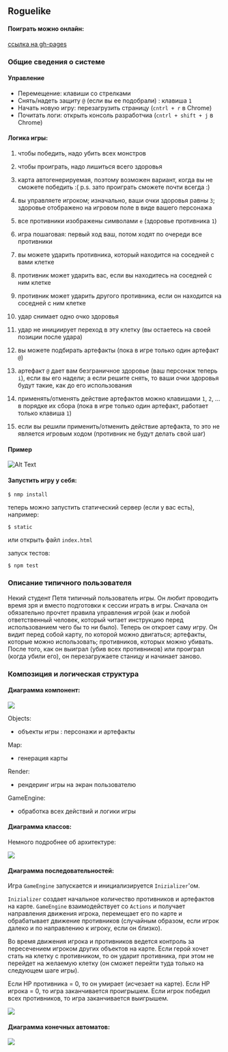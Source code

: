 ## Roguelike

#### Поиграть можно онлайн:

[ссылка на gh-pages](https://alexandraolegovna.github.io/au_software_design/src/)

### Общие сведения о системе

#### Управление

* Перемещение: клавиши со стрелками
* Снять/надеть защиту `@` (если вы ее подобрали) : клавиша `1`
* Начать новую игру: перезагрузить страницу (`cntrl + r` в Chrome)
* Почитать логи: открыть консоль разработчиа (`cntrl + shift + j` в Chrome)

#### Логика игры:

1. чтобы победить, надо убить всех монстров
2. чтобы проиграть, надо лишиться всего здоровья
3. карта автогенерируемая, поэтому возможен вариант, когда вы не сможете победить :(
  p.s. зато проиграть сможете почти всегда :)

4. вы управляете игроком; изначально, ваши очки здоровья равны `3`; здоровье отображено на игровом поле в виде вашего персонажа
5. все противники изображены символами `e` (здоровье противника `1`)
6. игра пошаговая: первый ход ваш, потом ходят по очереди все противники
7. вы можете ударить противника, который находится на соседней с вами клетке
8. противник может ударить вас, если вы находитесь на соседней с ним клетке
9. противник может ударить другого противника, если он находится на соседней с ним клетке
10. удар снимает одно очко здоровья
11. удар не инициирует переход в эту клетку (вы остаетесь на своей позиции после удара)
12. вы можете подбирать артефакты (пока в игре только один артефакт `@`)
13. артефакт `@` дает вам безграничное здоровье (ваш перcонаж теперь `i`), если вы его надели; а если решите снять, то ваши очки здоровья будут такие, как до его использования
14. применять/отменять действие артефактов можно клавишами `1`, `2`, ... в порядке их сбора (пока в игре только один артефакт, работает только клавиша `1`)
15. если вы решили применить/отменить действие артефакта, то это не является игровым ходом (противник не будут делать свой шаг)

#### Пример

![Alt Text](https://imgur.com/f3JGZkH.gif)


#### Запустить игру у себя:

```
$ nmp install
```

теперь можно запустить статический сервер (если у вас есть), например:
```
$ static
```

или открыть файл `index.html`

запуск тестов:
```
$ npm test
```

### Описание типичного пользователя

Некий студент Петя типичный пользователь игры. Он любит проводить время зря и вместо подготовки к сессии играть в игры. Сначала он обязательно прочтет правила управления игрой (как и любой ответственный человек, который читает инструкцию перед использованием чего бы то ни было). Теперь он откроет саму игру. Он видит перед собой карту, по которой можно двигаться; артефакты, которые можно использовать; противников, которых можно убивать. После того, как он выиграл (убив всех противников) или проиграл (когда убили его), он перезагружаете станицу и начинает заново.

### Композиция и логическая структура


#### Диаграмма компонент:

<img src="uml_component.svg">

Objects:
 - объекты игры : персонажи и артефакты

Map:
 - генерация карты

Render:
  - рендеринг игры на экран пользователю

GameEngine:
  - обработка всех действий и логики игры

#### Диаграмма классов:

Немного подробнее об архитектуре:

<img src="uml_rog.svg">

#### Диаграмма последовательностей:

Игра `GameEngine` запускается и инициализируется `Inizializer`'ом.

`Inizializer` создает начальное количество противников и артефактов на карте. `GameEngine` взаимодействует со `Actions` и получает направления движения игрока, перемещает его по карте и обрабатывает движение противников (случайным образом, если игрок далеко и по направлению к игроку, если он близко).

Во время движения игрока и противников ведется контроль за пересечением игроком других объектов на карте. Если герой хочет стать на клетку с противником, то он ударит противника, при этом не перейдет на желаемую клетку (он сможет перейти туда только на следующем шаге игры).

Если HP противника = 0, то он умирает (исчезает на карте).
Если HP игрока = 0, то игра заканчивается проигрышем.
Если игрок победил всех противников, то игра заканчивается выигрышем.

<img src="dia_sequence.svg">

#### Диаграмма конечных автоматов:

<img src="dia_auto.svg">
